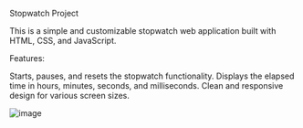 Stopwatch Project

This is a simple and customizable stopwatch web application built with HTML, CSS, and JavaScript.

Features:

Starts, pauses, and resets the stopwatch functionality.
Displays the elapsed time in hours, minutes, seconds, and milliseconds.
Clean and responsive design for various screen sizes.

![image](https://github.com/Corerishi/PRODIGY_WD_02/assets/112186290/61a3a1fc-a941-49d1-9461-f45d9a1f223f)

